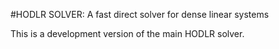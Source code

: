 #HODLR SOLVER: A fast direct solver for dense linear systems

This is a development version of the main HODLR solver.